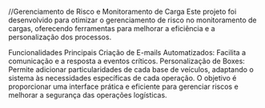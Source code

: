 //Gerenciamento de Risco e Monitoramento de Carga
Este projeto foi desenvolvido para otimizar o gerenciamento de risco no monitoramento de cargas, oferecendo ferramentas para melhorar a eficiência e a personalização dos processos.

Funcionalidades Principais
Criação de E-mails Automatizados: Facilita a comunicação e a resposta a eventos críticos.
Personalização de Boxes: Permite adicionar particularidades de cada base de veículos, adaptando o sistema às necessidades específicas de cada operação.
O objetivo é proporcionar uma interface prática e eficiente para gerenciar riscos e melhorar a segurança das operações logísticas.
